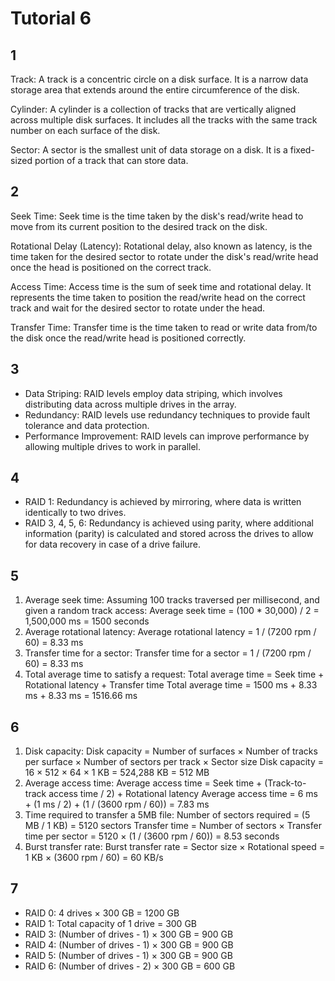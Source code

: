 # Tutorial 6

## 1

Track: A track is a concentric circle on a disk surface. It is a narrow data storage area that extends around the entire circumference of the disk.

Cylinder: A cylinder is a collection of tracks that are vertically aligned across multiple disk surfaces. It includes all the tracks with the same track number on each surface of the disk.

Sector: A sector is the smallest unit of data storage on a disk. It is a fixed-sized portion of a track that can store data.

## 2

Seek Time: Seek time is the time taken by the disk's read/write head to move from its current position to the desired track on the disk.

Rotational Delay (Latency): Rotational delay, also known as latency, is the time taken for the desired sector to rotate under the disk's read/write head once the head is positioned on the correct track.

Access Time: Access time is the sum of seek time and rotational delay. It represents the time taken to position the read/write head on the correct track and wait for the desired sector to rotate under the head.

Transfer Time: Transfer time is the time taken to read or write data from/to the disk once the read/write head is positioned correctly.

## 3

- Data Striping: RAID levels employ data striping, which involves distributing data across multiple drives in the array.
- Redundancy: RAID levels use redundancy techniques to provide fault tolerance and data protection.
- Performance Improvement: RAID levels can improve performance by allowing multiple drives to work in parallel.

## 4

- RAID 1: Redundancy is achieved by mirroring, where data is written identically to two drives.
- RAID 3, 4, 5, 6: Redundancy is achieved using parity, where additional information (parity) is calculated and stored across the drives to allow for data recovery in case of a drive failure.

## 5

1. Average seek time: Assuming 100 tracks traversed per millisecond, and given a random track access: Average seek time = (100 * 30,000) / 2 = 1,500,000 ms = 1500 seconds
2. Average rotational latency: Average rotational latency = 1 / (7200 rpm / 60) = 8.33 ms
3. Transfer time for a sector: Transfer time for a sector = 1 / (7200 rpm / 60) = 8.33 ms
4. Total average time to satisfy a request: Total average time = Seek time + Rotational latency + Transfer time Total average time = 1500 ms + 8.33 ms + 8.33 ms = 1516.66 ms

## 6

1. Disk capacity: Disk capacity = Number of surfaces × Number of tracks per surface × Number of sectors per track × Sector size Disk capacity = 16 × 512 × 64 × 1 KB = 524,288 KB = 512 MB
2. Average access time: Average access time = Seek time + (Track-to-track access time / 2) + Rotational latency Average access time = 6 ms + (1 ms / 2) + (1 / (3600 rpm / 60)) = 7.83 ms
3. Time required to transfer a 5MB file: Number of sectors required = (5 MB / 1 KB) = 5120 sectors Transfer time = Number of sectors × Transfer time per sector = 5120 × (1 / (3600 rpm / 60)) = 8.53 seconds
4. Burst transfer rate: Burst transfer rate = Sector size × Rotational speed = 1 KB × (3600 rpm / 60) = 60 KB/s

## 7

- RAID 0: 4 drives × 300 GB = 1200 GB
- RAID 1: Total capacity of 1 drive = 300 GB
- RAID 3: (Number of drives - 1) × 300 GB = 900 GB
- RAID 4: (Number of drives - 1) × 300 GB = 900 GB
- RAID 5: (Number of drives - 1) × 300 GB = 900 GB
- RAID 6: (Number of drives - 2) × 300 GB = 600 GB